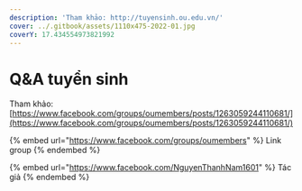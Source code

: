 ```yaml
---
description: 'Tham khảo: http://tuyensinh.ou.edu.vn/'
cover: ../.gitbook/assets/1110x475-2022-01.jpg
coverY: 17.434554973821992
---
```


# Q\&A tuyển sinh

Tham khảo: [https://www.facebook.com/groups/oumembers/posts/1263059244110681/](https://www.facebook.com/groups/oumembers/posts/1263059244110681/)

{% embed url="https://www.facebook.com/groups/oumembers" %}
Link group
{% endembed %}

{% embed url="https://www.facebook.com/NguyenThanhNam1601" %}
Tác giả
{% endembed %}
